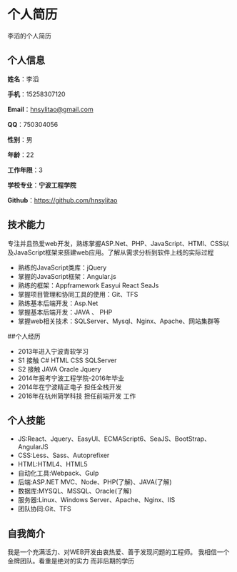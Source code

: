 个人简历
======================
李滔的个人简历

## 个人信息

**姓名**：李滔

**手机**：15258307120

**Email**：hnsylitao@gmail.com

**QQ**：750304056

**性别**：男

**年龄**：22

**工作年限**：3

**学校专业**：**宁波工程学院**

**Github**：https://github.com/hnsylitao

## 技术能力

专注并且热爱web开发，熟练掌握ASP.Net、PHP、JavaScript、HTMl、CSS以及JavaScript框架来搭建web应用。了解从需求分析到软件上线的实际过程

* 熟练的JavaScript类库：jQuery
* 掌握的JavaScript框架：Angular.js
* 熟练的框架：Appframework Easyui React SeaJs
* 掌握项目管理和协同工具的使用：Git、TFS
* 熟练基本后端开发：Asp.Net
* 掌握基本后端开发：JAVA 、 PHP
* 掌握web相关技术：SQLServer、Mysql、Nginx、Apache、网站集群等

##个人经历

* 2013年进入宁波青软学习
* S1 接触 C# HTML CSS SQLServer
* S2 接触 JAVA Oracle Jquery
* 2014年报考宁波工程学院-2016年毕业
* 2014年在宁波精正电子 担任全栈开发
* 2016年在杭州简学科技 担任前端开发 工作

## 个人技能

* JS:React、Jquery、EasyUI、ECMAScript6、SeaJS、BootStrap、AngularJS
* CSS:Less、Sass、Autoprefixer
* HTML:HTML4、HTML5
* 自动化工具:Webpack、Gulp
* 后端:ASP.NET MVC、Node、PHP(了解)、JAVA(了解)
* 数据库:MYSQL、MSSQL、Oracle(了解)
* 服务器:Linux、Windows Server、Apache、Nginx、IIS
* 团队协同:Git、TFS

## 自我简介
我是一个充满活力、对WEB开发由衷热爱、善于发现问题的工程师。
我相信一个金牌团队。看重是绝对的实力 而非后期的学历


